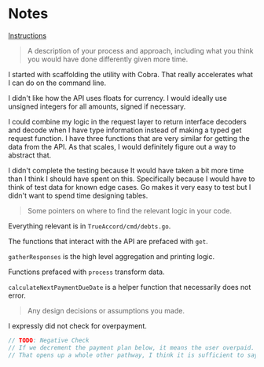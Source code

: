 # Notes

[Instructions](https://gist.github.com/jeffling/2dd661ff8398726883cff09839dc316c)

> A description of your process and approach, including what you think you would have done differently given more time.

I started with scaffolding the utility with Cobra.
That really accelerates what I can do on the command line.

I didn't like how the API uses floats for currency.
I would ideally use unsigned integers for all amounts, signed if necessary.

I could combine my logic in the request layer to return interface decoders and decode when I have type information instead of making a typed get request function.
I have three functions that are very similar for getting the data from the API.
As that scales, I would definitely figure out a way to abstract that.

I didn't complete the testing because It would have taken a bit more time than I think I should have spent on this.
Specifically because I would have to think of test data for known edge cases.
Go makes it very easy to test but I didn't want to spend time designing tables.

> Some pointers on where to find the relevant logic in your code.

Everything relevant is in `TrueAccord/cmd/debts.go`.

The functions that interact with the API are prefaced with `get`.

`gatherResponses` is the high level aggregation and printing logic.

Functions prefaced with `process` transform data.

`calculateNextPaymentDueDate` is a helper function that necessarily does not error.

> Any design decisions or assumptions you made.

I expressly did not check for overpayment.

```go
// TODO: Negative Check
// If we decrement the payment plan below, it means the user overpaid.
// That opens up a whole other pathway, I think it is sufficient to say the plan is done for now.
```
